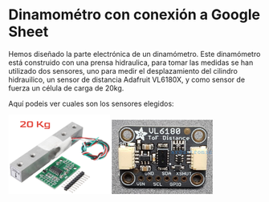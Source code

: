 # Dinamométro con conexión a Google Sheet

Hemos diseñado la parte electrónica de un dinamómetro. Este dinamómetro está construido con una prensa hidraulica, para tomar las medidas se han utilizado dos sensores, uno para medir el desplazamiento del cilindro hidrauilico, 
un sensor de distancia Adafruit VL6180X, y como sensor de fuerza un célula de carga de 20kg.

Aquí podeis ver cuales son los sensores elegidos:

<img src="./media/CelulaGarga20kg.png" style="height: 40%; width:40%;"/>
<img src="./media/VL6180X.jpg" style="height: 40%; width:40%;"/>
